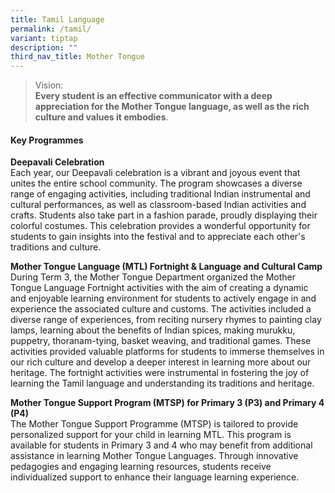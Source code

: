 ```yaml
---
title: Tamil Language
permalink: /tamil/
variant: tiptap
description: ""
third_nav_title: Mother Tongue
---
```

<blockquote>
<p>Vision:
<br><strong>Every student is an effective communicator with a deep appreciation for the Mother Tongue language, as well as the rich culture and values it embodies</strong>.</p>
</blockquote>
<h4>Key Programmes</h4>
<p><strong>Deepavali Celebration</strong>
<br>Each year, our Deepavali celebration is a vibrant and joyous event that
unites the entire school community. The program showcases a diverse range
of engaging activities, including traditional Indian instrumental and cultural
performances, as well as classroom-based Indian activities and crafts.
Students also take part in a fashion parade, proudly displaying their colorful
costumes. This celebration provides a wonderful opportunity for students
to gain insights into the festival and to appreciate each other's traditions
and culture.</p>
<p><strong>Mother Tongue Language (MTL) Fortnight &amp; Language and Cultural Camp</strong>
<br>During Term 3, the Mother Tongue Department organized the Mother Tongue
Language Fortnight activities with the aim of creating a dynamic and enjoyable
learning environment for students to actively engage in and experience
the associated culture and customs. The activities included a diverse range
of experiences, from reciting nursery rhymes to painting clay lamps, learning
about the benefits of Indian spices, making murukku, puppetry, thoranam-tying,
basket weaving, and traditional games. These activities provided valuable
platforms for students to immerse themselves in our rich culture and develop
a deeper interest in learning more about our heritage. The fortnight activities
were instrumental in fostering the joy of learning the Tamil language and
understanding its traditions and heritage.</p>
<p><strong>Mother Tongue Support Program (MTSP) for Primary 3 (P3) and Primary 4 (P4)</strong>
<br>The Mother Tongue Support Programme (MTSP) is tailored to provide personalized
support for your child in learning MTL. This program is available for students
in Primary 3 and 4 who may benefit from additional assistance in learning
Mother Tongue Languages. Through innovative pedagogies and engaging learning
resources, students receive individualized support to enhance their language
learning experience.</p>